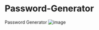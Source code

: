 # Password-Generator
Password Generator
![image](https://github.com/nofox1/Password-Generator/assets/136627240/27d0deaf-57d0-4388-b05c-08e3d717c0a0)

